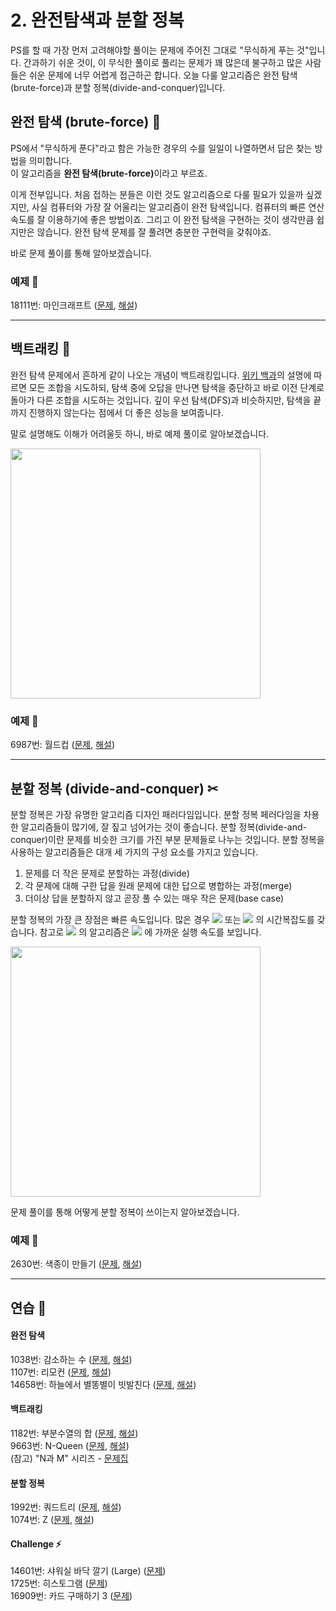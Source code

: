 # 2. 완전탐색과 분할 정복
PS를 할 때 가장 먼저 고려해야할 풀이는 문제에 주어진 그대로 "무식하게 푸는 것"입니다. 간과하기 쉬운 것이, 이 무식한 풀이로 풀리는 문제가 꽤 많은데 불구하고 많은 사람들은 쉬운 문제에 너무 어렵게 접근하곤 합니다. 오늘 다룰 알고리즘은 완전 탐색(brute-force)과 분할 정복(divide-and-conquer)입니다.  

## 완전 탐색 (brute-force) 👊
PS에서 "무식하게 푼다"라고 함은 가능한 경우의 수를 일일이 나열하면서 답은 찾는 방법을 의미합니다.  
이 알고리즘을 <b>완전 탐색(brute-force)</b>이라고 부르죠.  

이게 전부입니다. 처음 접하는 분들은 이런 것도 알고리즘으로 다룰 필요가 있을까 싶겠지만, 사실 컴퓨터와 가장 잘 어울리는 알고리즘이 완전 탐색입니다. 컴퓨터의 빠른 연산 속도를 잘 이용하기에 좋은 방법이죠. 그리고 이 완전 탐색을 구현하는 것이 생각만큼 쉽지만은 않습니다. 완전 탐색 문제를 잘 풀려면 충분한 구현력을 갖춰야죠.  

바로 문제 풀이를 통해 알아보겠습니다.  

### 예제 🎲
18111번: 마인크래프트 ([문제](https://www.acmicpc.net/problem/18111), [해설](https://github.com/skku-npc/class-intermediate/blob/master/2.%20Brute%20Force%20%26%20Divide%20and%20Conquer/18111.cpp))  

---  

## 백트래킹 🚩
완전 탐색 문제에서 흔하게 같이 나오는 개념이 백트래킹입니다. [위키 백과](https://ko.wikipedia.org/wiki/%ED%87%B4%EA%B0%81%EA%B2%80%EC%83%89)의 설명에 따르면 모든 조합을 시도하되, 탐색 중에 오답을 만나면 탐색을 중단하고 바로 이전 단계로 돌아가 다른 조합을 시도하는 것입니다. 깊이 우선 탐색(DFS)과 비슷하지만, 탐색을 끝까지 진행하지 않는다는 점에서 더 좋은 성능을 보여줍니다.  

말로 설명해도 이해가 어려울듯 하니, 바로 예제 풀이로 알아보겠습니다.

<img src="https://upload.wikimedia.org/wikipedia/commons/thumb/2/2c/Depthfirst.png/375px-Depthfirst.png" width=400>

### 예제 🎲
6987번: 월드컵 ([문제](https://www.acmicpc.net/problem/6987), [해설](https://github.com/skku-npc/class-intermediate/blob/master/2.%20Brute%20Force%20%26%20Divide%20and%20Conquer/6987.cpp))  

---  

## 분할 정복 (divide-and-conquer) ✂
분할 정복은 가장 유명한 알고리즘 디자인 패러다임입니다. 분할 정복 페러다임을 차용한 알고리즘들이 많기에, 잘 짚고 넘어가는 것이 좋습니다. 분할 정복(divide-and-conquer)이란 문제를 비슷한 크기를 가진 부분 문제들로 나누는 것입니다. 분할 정복을 사용하는 알고리즘들은 대개 세 가지의 구성 요소를 가지고 있습니다.  

1. 문제를 더 작은 문제로 분할하는 과정(divide)  
2. 각 문제에 대해 구한 답을 원래 문제에 대한 답으로 병합하는 과정(merge)  
3. 더이상 답을 분할하지 않고 곧장 풀 수 있는 매우 작은 문제(base case)  

분할 정복의 가장 큰 장점은 빠른 속도입니다. 많은 경우 <img src="https://latex.codecogs.com/svg.latex?O(log(n))"/> 또는 <img src="https://latex.codecogs.com/svg.latex?O(n%20log(n))"/> 의 시간복잡도를 갖습니다. 
참고로 <img src="https://latex.codecogs.com/svg.latex?O(log(n))"/> 의 알고리즘은 <img src="https://latex.codecogs.com/svg.latex?O(1)"/> 에 가까운 실행 속도를 보입니다.  

<img src="https://miro.medium.com/max/2544/1*yiyfZodqXNwMouC0-B0Wlg.png" width=400>

문제 풀이를 통해 어떻게 분할 정복이 쓰이는지 알아보겠습니다.  

### 예제 🎲
2630번: 색종이 만들기 ([문제](https://www.acmicpc.net/problem/2630), [해설](https://github.com/skku-npc/class-intermediate/blob/master/2.%20Brute%20Force%20%26%20Divide%20and%20Conquer/2630.cpp))

---  

## 연습 🏓
#### 완전 탐색
1038번: 감소하는 수 ([문제](https://www.acmicpc.net/problem/1038), [해설](https://github.com/skku-npc/class-intermediate/blob/master/2.%20Brute%20Force%20%26%20Divide%20and%20Conquer/1038.cpp))  
1107번: 리모컨 ([문제](https://www.acmicpc.net/problem/1107), [해설](https://github.com/skku-npc/class-intermediate/blob/master/2.%20Brute%20Force%20%26%20Divide%20and%20Conquer/1107.cpp))  
14658번: 하늘에서 별똥별이 빗발친다 ([문제](https://www.acmicpc.net/problem/14658), [해설](https://github.com/skku-npc/class-intermediate/blob/master/2.%20Brute%20Force%20%26%20Divide%20and%20Conquer/14658.cpp))  

#### 백트래킹
1182번: 부분수열의 합 ([문제](https://www.acmicpc.net/problem/1182), [해설](https://github.com/skku-npc/class-intermediate/blob/master/2.%20Brute%20Force%20%26%20Divide%20and%20Conquer/1182.cpp))  
9663번: N-Queen ([문제](https://www.acmicpc.net/problem/9663), [해설](https://github.com/skku-npc/class-intermediate/blob/master/2.%20Brute%20Force%20%26%20Divide%20and%20Conquer/9663.cpp))  
(참고) "N과 M" 시리즈 - [문제집](https://www.acmicpc.net/workbook/view/2052)

#### 분할 정복
1992번: 쿼드트리 ([문제](https://www.acmicpc.net/problem/1992), [해설](https://github.com/skku-npc/class-intermediate/blob/master/2.%20Brute%20Force%20%26%20Divide%20and%20Conquer/1992.cpp))  
1074번: Z ([문제](https://www.acmicpc.net/problem/1074), [해설](https://github.com/skku-npc/class-intermediate/blob/master/2.%20Brute%20Force%20%26%20Divide%20and%20Conquer/1074.cpp))  

#### Challenge ⚡
14601번: 샤워실 바닥 깔기 (Large) ([문제](https://www.acmicpc.net/problem/14601))  
1725번: 히스토그램 ([문제](https://www.acmicpc.net/problem/1725))  
16909번: 카드 구매하기 3 ([문제](https://www.acmicpc.net/problem/16909))  
